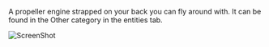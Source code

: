 A propeller engine strapped on your back you can fly around with. It can be found in the Other category in the entities tab.

![ScreenShot](http://cloud-2.steampowered.com/ugc/1135167000065733654/5DB3F6CCC80EF8FB9D399DA78937671954B62176/)
